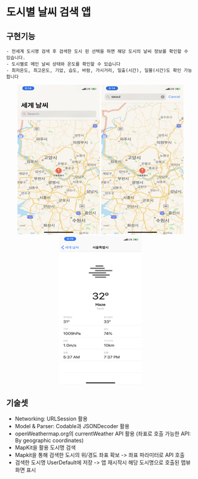 # 도시별 날씨 검색 앱 

## 구현기능

~~~
- 전세계 도시명 검색 후 검색한 도시 핀 선택을 하면 해당 도시의 날씨 정보를 확인할 수 있습니다.
- 도시별로 메인 날씨 상태와 온도를 확인할 수 있습니다
- 최저온도, 최고온도, 기압, 습도, 바람, 가시거리, 일출(시간), 일몰(시간)도 확인 가능합니다 
~~~

<p align="center"><img width="220" height="400" src="/screenshots/screenshot1.png">
<img width="220" height="400" src="/screenshots/screenshot2.png">
<img width="220" height="400" src="/screenshots/screenshot3.png"></p>

## 기술셋

- Networking: URLSession 활용
- Model & Parser: Codable과 JSONDecoder 활용
- openWeathermap.org의 currentWeather API 활용 (좌표로 호출 가능한 API: By geographic coordinates)
- MapKit을 활용 도시명 검색
- Mapkit을 통해 검색한 도시의 위/경도 좌표 확보 -> 좌표 파라미터로 API 호출
- 검색한 도시명 UserDefault에 저장 -> 앱 재시작시 해당 도시명으로 호출된 맵뷰 화면 표시 